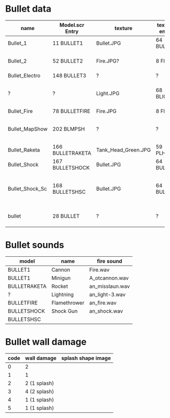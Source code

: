# Bullet data

| name            | Model.scr Entry  | texture             | texture entry | usage                                      |
|-----------------|------------------|---------------------|---------------|--------------------------------------------|
| Bullet_1        | 11 BULLET1       | Bullet.JPG          | 64 BULLET     | Cannon, Gatling                            | 
| Bullet_2        | 52 BULLET2       | Fire.JPG?           | 8 FIRE        | Possibly a red bullet, usage unknown       |
| Bullet_Electro  | 148 BULLET3      | ?                   | ?             | Model unused                               |
| ?               | ?                | Light.JPG           | 68 BLIGHT     | Actual lighting with variable length       |
| Bullet_Fire     | 78 BULLETFIRE    | Fire.JPG            | 8 FIRE        | FlameThrower                               |
| Bullet_MapShow  | 202 BLMPSH       | ?                   | ?             | Bullet used in main menu 3D Scene, no uv   |
| Bullet_Raketa   | 166 BULLETRAKETA | Tank_Head_Green.JPG | 59 PLHEAD     | Rocket launcher                            |
| Bullet_Shock    | 167 BULLETSHOCK  | Bullet.JPG          | 64 BULLET     | Shockwave cannon                           |
| Bullet_Shock_Sc | 168 BULLETSHSC   | Bullet.JPG          | 64 BULLET     | Secondary projectile from Shockwave cannon |
| bullet          | 28 BULLET        | ?                   | ?             | Dummy file? no matching image              |


# Bullet sounds

| model        | name         | fire sound      |
|--------------|--------------|-----------------|
| BULLET1      | Cannon       | Fire.wav        |
| BULLET1      | Minigun      | A_otcannon.wav  |
| BULLETRAKETA | Rocket       | an_misslaun.wav |
| ?            | Lightning    | an_light-3.wav  |
| BULLETFIRE   | Flamethrower | an_fire.wav     |
| BULLETSHOCK  | Shock Gun    | an_shock.wav    |
| BULLETSHSC   |              |                 |


# Bullet wall damage

| code | wall damage  | splash shape image |
|------|--------------|--------------------|
| 0    | 2            |                    |
| 1    | 1            |                    |
| 2    | 2 (1 splash) |                    |
| 3    | 4 (2 splash) |                    |
| 4    | 1 (1 splash) |                    |
| 5    | 1 (1 splash) |                    |
